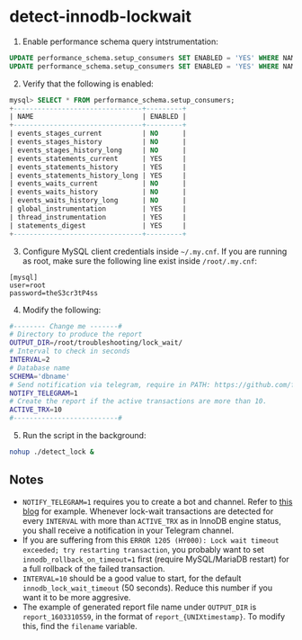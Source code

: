 # detect-innodb-lockwait

1) Enable performance schema query intstrumentation:

```sql
UPDATE performance_schema.setup_consumers SET ENABLED = 'YES' WHERE NAME = 'events_statements_history';
UPDATE performance_schema.setup_consumers SET ENABLED = 'YES' WHERE NAME = 'events_statements_history_long';
```

2) Verify that the following is enabled:

```sql
mysql> SELECT * FROM performance_schema.setup_consumers;
+--------------------------------+---------+
| NAME                           | ENABLED |
+--------------------------------+---------+
| events_stages_current          | NO      |
| events_stages_history          | NO      |
| events_stages_history_long     | NO      |
| events_statements_current      | YES     |
| events_statements_history      | YES     |
| events_statements_history_long | YES     |
| events_waits_current           | NO      |
| events_waits_history           | NO      |
| events_waits_history_long      | NO      |
| global_instrumentation         | YES     |
| thread_instrumentation         | YES     |
| statements_digest              | YES     |
+--------------------------------+---------+
```

3) Configure MySQL client credentials inside `~/.my.cnf`. If you are running as root, make sure the following line exist inside `/root/.my.cnf`:

```
[mysql]
user=root
password=theS3cr3tP4ss
```

4) Modify the following:

```bash
#-------- Change me -------#
# Directory to produce the report
OUTPUT_DIR=/root/troubleshooting/lock_wait/
# Interval to check in seconds
INTERVAL=2
# Database name
SCHEMA='dbname'
# Send notification via telegram, require in PATH: https://github.com/fabianonline/telegram.sh
NOTIFY_TELEGRAM=1
# Create the report if the active transactions are more than 10.
ACTIVE_TRX=10
#--------------------------#
```

5) Run the script in the background:

```bash
nohup ./detect_lock &
````

## Notes

* `NOTIFY_TELEGRAM=1` requires you to create a bot and channel. Refer to [this blog](https://severalnines.com/database-blog/mobile-alerts-notifications-your-database-using-telegram) for example. Whenever lock-wait transactions are detected for every `INTERVAL` with more than `ACTIVE_TRX` as in InnoDB engine status, you shall receive a notification in your Telegram channel.
* If you are suffering from this `ERROR 1205 (HY000): Lock wait timeout exceeded; try restarting transaction`, you probably want to set `innodb_rollback_on_timeout=1` first (require MySQL/MariaDB restart) for a full rollback of the failed transaction.
* `INTERVAL=10` should be a good value to start, for the default `innodb_lock_wait_timeout` (50 seconds). Reduce this number if you want it to be more aggresive.
* The example of generated report file name under `OUTPUT_DIR` is `report_1603310559`, in the format of `report_{UNIXtimestamp}`. To modify this, find the `filename` variable.
